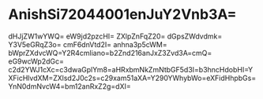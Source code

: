 # AnishSi72044001enJuY2Vnb3A=
dHJjZW1wYWQ=
eW9jd2pzcHI=
ZXlpZnFqZ20=
dGpsZWdvdmk=
Y3V5eGRqZ3o=
cmF6dnVtd2I=
anhna3p5cWM=
bWprZXdvcWQ=Y2R4cmliano=b2Znd216anJxZ3Zvd3A=cmQ=
eG9wcWp2dGc=
c2d2YWJ1cXc=c3dwaGplYm8=aHRxbmNkZmNtbGF5d3I=b3hncHdobHI=YXFicHlvdXM=ZXlsd2J0c2s=c29xam51aXA=Y290YWhybWo=eXFidHhpbGs=YnN0dmNvcW4=bm12anRxZ2g=dXI=
